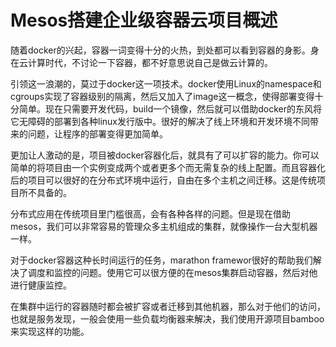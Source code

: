 # Mesos搭建企业级容器云项目概述

随着docker的兴起，容器一词变得十分的火热，到处都可以看到容器的身影。身在云计算时代，不讨论一下容器，都不好意思说自己是做云计算的。

引领这一浪潮的，莫过于docker这一项技术。docker使用Linux的namespace和cgroups实现了容器级别的隔离，然后又加入了image这一概念，使得部署变得十分简单。现在只需要开发代码，build一个镜像，然后就可以借助docker的东风将它无障碍的部署到各种linux发行版中。很好的解决了线上环境和开发环境不同带来的问题，让程序的部署变得更加简单。

更加让人激动的是，项目被docker容器化后，就具有了可以扩容的能力。你可以简单的将项目由一个实例变成两个或者更多个而无需复杂的线上配置。而且容器化后的项目可以很好的在分布式环境中运行，自由在多个主机之间迁移。这是传统项目所不具备的。

分布式应用在传统项目里门槛很高，会有各种各样的问题。但是现在借助mesos，我们可以非常容易的管理众多主机组成的集群，就像操作一台大型机器一样。

对于docker容器这种长时间运行的任务，marathon framewor很好的帮助我们解决了调度和监控的问题。使用它可以很方便的在mesos集群启动容器，然后对他进行健康监控。

在集群中运行的容器随时都会被扩容或者迁移到其他机器，那么对于他们的访问，也就是服务发现，一般会使用一些负载均衡器来解决，我们使用开源项目bamboo来实现这样的功能。